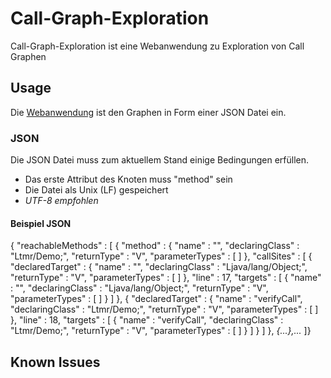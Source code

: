 # Call-Graph-Exploration
Call-Graph-Exploration ist eine Webanwendung zu Exploration von Call Graphen


## Usage
Die [Webanwendung](https://martinkem.github.io/Call-Graph-Exploration/) ist den Graphen in Form einer JSON Datei ein. 

### JSON
Die JSON Datei muss zum aktuellem Stand einige Bedingungen erfüllen.

* Das erste Attribut des Knoten muss "method" sein
* Die Datei als Unix (LF) gespeichert
* _UTF-8 empfohlen_

#### Beispiel JSON
{
  "reachableMethods" : [ {
    "method" : {
      "name" : "<init>",
      "declaringClass" : "Ltmr/Demo;",
      "returnType" : "V",
      "parameterTypes" : [ ]
    },
    "callSites" : [ {
      "declaredTarget" : {
        "name" : "<init>",
        "declaringClass" : "Ljava/lang/Object;",
        "returnType" : "V",
        "parameterTypes" : [ ]
      },
      "line" : 17,
      "targets" : [ {
        "name" : "<init>",
        "declaringClass" : "Ljava/lang/Object;",
        "returnType" : "V",
        "parameterTypes" : [ ]
      } ]
    }, {
      "declaredTarget" : {
        "name" : "verifyCall",
        "declaringClass" : "Ltmr/Demo;",
        "returnType" : "V",
        "parameterTypes" : [ ]
      },
      "line" : 18,
      "targets" : [ {
        "name" : "verifyCall",
        "declaringClass" : "Ltmr/Demo;",
        "returnType" : "V",
        "parameterTypes" : [ ]
      } ]
    } ]
  }, _{...},..._
  ]}

## Known Issues
